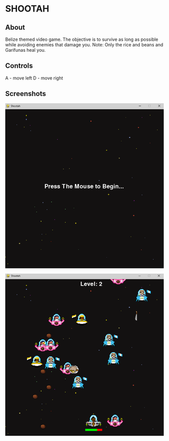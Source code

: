 # SHOOTAH

## About
Belize themed video game. The objective is to survive as long as possible while avoiding enemies that damage you. Note: Only the rice and beans and Garifunas heal you.

## Controls

A - move left
D - move right

## Screenshots

![Start Screen](https://raw.githubusercontent.com/Cazzu18/SHOOTAH/main/screenshots/start.png)

![Game Screen](https://raw.githubusercontent.com/Cazzu18/SHOOTAH/main/screenshots/game.png)
